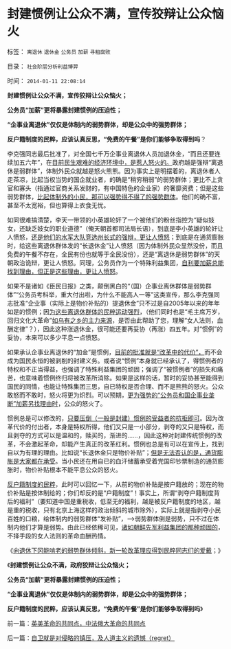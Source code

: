 # 封建惯例让公众不满，宣传狡辩让公众恼火

标签： `离退休` `退休金` `公务员` `加薪` `寻租腐败` 

目录： `社会阶层分析利益博羿`

时间： `2014-01-11 22:08:14`

**封建惯例让公众不满，宣传狡辩让公众恼火；**

**公务员“加薪”更将暴露封建惯例的压迫性；**

**“企事业离退休”仅仅是体制内的弱势群体，却是公众中的强势群体；**

**反户籍制度的民粹，应该认真反思，“免费的午餐”是你们能够争取得到吗**？

李克强同志最后批准了，对全国七千万企事业离退休人员加退休金，“而且还要连续加五六年”，在[目前民生艰难的经济环境中，是惹人怒火的。](../../../2010/1/5/“反对社会进步”的实力和意愿都被高估了.md)政府越是强辩“离退休是弱群体”，体制外民众就越是怒火熊熊。因为事实上是明摆着的，离退休者人走茶凉，比起当权当势的国企就业者，的确是“稍穷稍弱”的弱势群体；更比不上贪官和寡头（指通过官商关系发财的，有中国特色的企业家）的奢靡资费；但是这些弱势群体，[比起体制外的小民，那可以强势得不得了的强势群体](../../../2013/5/29/革命是特权阶层中的弱势群体，侵蚀贱民的“边际推进”.md)。他们的确不富，甚至不太宽裕，但也算得上衣食无忧。

如同很难搞清楚，李天一带领的小英雄轮奸了一个被他们的粉丝指控为“疑似妓女，还缺乏妓女的职业道德”（俺天朝首都司法局长语），到底是李小英雄的轮奸让人愤怒，[还是他们的水军大队竞选州长式的强辩，更让人愤怒](../../../2013/9/9/“法治力量之源”及专制与封建权利的形成.md)；到底是在通货膨胀时，给这些离退休群体发的“长退休金”让人愤怒（因为体制外民众显然没份，而且免费的午餐不存在，全民有份也就等于全民没份），还是“离退休是弱势群体”的天朝政治诡辩，更让人愤怒。同理，公务员作为一个特殊利益集团，[自利要加薪总能找到理由，但正是这些理由，更让人愤怒](../../../2014/1/9/改革新政要加强宣传“公务员连年加薪，加退休金”的先进性.md)。

如果不是诸如《臣民日报》之类，颠倒黑白的“（国）企事业离休群体是弱势群体”“公务员考科举，重大付出啦，为什么不能高人一等”这类宣传，那么李克强同志批准“企业事（实际上是物价补贴的）提退休金”只不过是自2005年以来的年年如是的惯例；因[为这些离退休群体的民粹运动强烈](../../../2013/5/1/中国真正的危险不是大革命，中国应该取消官办养老制度.md)，（他们同时也是“毛主席万岁，回归文化大革命”[如乌有之乡的主力来源](../../../2012/3/19/没有黑社会者的优越性.md)，是否由此帮助了您，理解“女人法则，血酬定律”？），因此这种涨退休金，很可能还要再妥协（再涨）四五年。对“惯例”的妥协，本来可以多少平息一点愤怒。

如果承认企事业离退休的“加金”是惯例，[目前的批准就是“改革中的代价”，](../../../2013/10/28/改革肯定要付出成本，最关键的问题是“改革成本由谁付出”.md)而不会成为国民永恒的被剥削的封建义务。或者说“惯例”本身就已经承认了，得惯例者的特权和不正当得益，也强调了特殊利益集团的顽固；强调了“被惯例者”的损失和痛苦，也意味着惯例终归将被改革所消除。如果是这样的话，暂时的妥协甚至能得到国民的同情，也能让特殊集团三思，自已特权是否合理、而不是熊熊的怒火。公众敢怒而不敢时，怒火将更为炽烈。可以预期，[更为强势的“公务员和国企事业垄断”加薪另找理由时](../../../2009/8/1/民粹口号，特权阶层利益最大化最隐蔽的方法.md)，公众的怒火了。

惯例总是可以修改的，[只要压倒（一般是封建）惯例的受益者的抗拒即可](../../../2009/7/31/特权的经济学含义及利益演绎.md)。因为改革代价的付出者，本身是特权所得，他们又只是一小部分，剥夺的又只是特权，而且剥夺的方式可以是温和的，赎买的，渐进的……，因此这种对封建传统惯例的改革，不会激起革命，却能产生真正的改革红利。惯例也总是有可以在宣传上，找到自以为有理的理由。比如说“长退休金只是物价补贴”；[但是无法否认的是，通货膨胀是大家都在承受](../../../2013/1/15/苏杭现象“信仰政府创造价值”的民粹！制造了“无限制加税”.md)。当小民还在用自已的血汗储蓄承受着党国印钞票制造的通货膨胀时，物价补贴根本不能平息公众的怒火。

[反户籍制度的民粹](../../../2013/1/12/民粹出卖了公众，“短缺”出卖了民粹.md)，此时可以回忆一下，从前的物价补贴是按户籍放的；现在的物价补贴是按体制给的；你们却反的是“户籍制度”！事实上，所谓“剥夺户籍制度背后的福利”（要知道中国是重税收，低至无的福利，越是被反户籍制度的地区，越是重的税收，只有北京上海这样的政治倾斜的城市除外），实际上就是指剥夺小民百姓的口粮，给体制内的弱势群体“发补贴”，——>弱势群体倒是弱势，只不过在体制内他们才算是弱势。由此已经依稀可见，[诸如朝鲜先军利益集团的那种顽固的](../../../2013/12/29/朝鲜先军政治的特殊利益集团，不可能是政治忠心的集团.md)，不择手段的女人法则的革命血酬热情。

《[向退休下冈能啃老的弱势群体倾斜，新一轮改革理应得到民粹同志们的爱戴](../../../2014/1/9/改革新政要加强宣传“公务员连年加薪，加退休金”的先进性.md)；》

《**封建惯例让公众不满，政府狡辩让公众恼火；**

**公务员“加薪”更将暴露封建惯例的压迫性；**

**“企事业离退休”仅仅是体制内的弱势群体，却是公众中的强势群体；**

**反户籍制度的民粹，应该认真反思，“免费的午餐”是你们能够争取得到吗**》



前一篇：[英美革命的共同点，中法俄大革命的共同点](../../../2014/1/11/英美革命的共同点，中法俄大革命的共同点.md)

后一篇：[自卫就是对侵略的镇压，及人道主义的遗憾（regret）](../../../2014/1/12/自卫就是对侵略的镇压，及人道主义的遗憾（regret）.md)